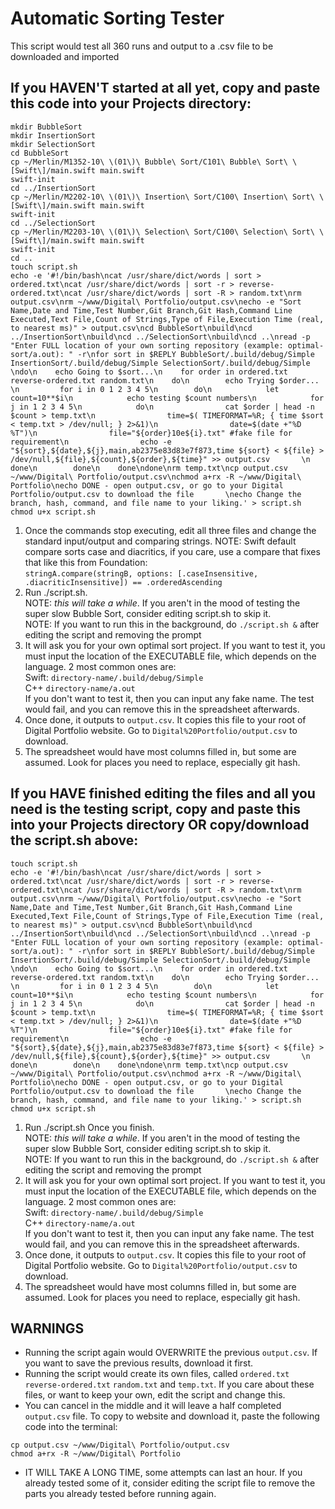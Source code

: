 # Automatic Sorting Tester
This script would test all 360 runs and output to a .csv file to be downloaded and imported

## If you HAVEN'T started at all yet, copy and paste this code into your Projects directory:
```
mkdir BubbleSort
mkdir InsertionSort
mkdir SelectionSort
cd BubbleSort
cp ~/Merlin/M1352-10\ \(01\)\ Bubble\ Sort/C101\ Bubble\ Sort\ \[Swift\]/main.swift main.swift
swift-init
cd ../InsertionSort
cp ~/Merlin/M2202-10\ \(01\)\ Insertion\ Sort/C100\ Insertion\ Sort\ \[Swift\]/main.swift main.swift
swift-init
cd ../SelectionSort
cp ~/Merlin/M2203-10\ \(01\)\ Selection\ Sort/C100\ Selection\ Sort\ \[Swift\]/main.swift main.swift
swift-init
cd ..
touch script.sh
echo -e '#!/bin/bash\ncat /usr/share/dict/words | sort > ordered.txt\ncat /usr/share/dict/words | sort -r > reverse-ordered.txt\ncat /usr/share/dict/words | sort -R > random.txt\nrm output.csv\nrm ~/www/Digital\ Portfolio/output.csv\necho -e "Sort Name,Date and Time,Test Number,Git Branch,Git Hash,Command Line Executed,Text File,Count of Strings,Type of File,Execution Time (real, to nearest ms)" > output.csv\ncd BubbleSort\nbuild\ncd ../InsertionSort\nbuild\ncd ../SelectionSort\nbuild\ncd ..\nread -p "Enter FULL location of your own sorting repository (example: optimal-sort/a.out): " -r\nfor sort in $REPLY BubbleSort/.build/debug/Simple InsertionSort/.build/debug/Simple SelectionSort/.build/debug/Simple       \ndo\n    echo Going to $sort...\n    for order in ordered.txt reverse-ordered.txt random.txt\n    do\n        echo Trying $order... \n         for i in 0 1 2 3 4 5\n        do\n            let count=10**$i\n            echo testing $count numbers\n            for j in 1 2 3 4 5\n            do\n                cat $order | head -n $count > temp.txt\n                time=$( TIMEFORMAT=%R; { time $sort < temp.txt > /dev/null; } 2>&1)\n                date=$(date +"%D %T")\n                file="${order}10e${i}.txt" #fake file for requirement\n                echo -e "${sort},${date},${j},main,ab2375e83d83e7f873,time ${sort} < ${file} > /dev/null,${file},${count},${order},${time}" >> output.csv       \n            done\n        done\n    done\ndone\nrm temp.txt\ncp output.csv ~/www/Digital\ Portfolio/output.csv\nchmod a+rx -R ~/www/Digital\ Portfolio\necho DONE - open output.csv, or go to your Digital Portfolio/output.csv to download the file       \necho Change the branch, hash, command, and file name to your liking.' > script.sh
chmod u+x script.sh
```
1. Once the commands stop executing, edit all three files and change the standard input/output and comparing strings.
NOTE: Swift default compare sorts case and diacritics, if you care, use a compare that fixes that like this from Foundation:<br>
`stringA.compare(stringB, options: [.caseInsensitive, .diacriticInsensitive]) == .orderedAscending`
2. Run ./script.sh.<br>
NOTE: *this will take a while*. If you aren't in the mood of testing the super slow Bubble Sort, consider editing script.sh to skip it.<br>
NOTE: If you want to run this in the background, do `./script.sh &` after editing the script and removing the prompt
3. It will ask you for your own optimal sort project. If you want to test it, you must input the location of the EXECUTABLE file, which depends on the language. 2 most common ones are:<br>
Swift: `directory-name/.build/debug/Simple`<br>
C++ `directory-name/a.out`<br>
If you don't want to test it, then you can input any fake name. The test would fail, and you can remove this in the spreadsheet afterwards.
4. Once done, it outputs to `output.csv`. It copies this file to your root of Digital Portfolio website. Go to `Digital%20Portfolio/output.csv` to download.
5. The spreadsheet would have most columns filled in, but some are assumed. Look for places you need to replace, especially git hash.

## If you HAVE finished editing the files and all you need is the testing script, copy and paste this into your Projects directory OR copy/download the script.sh above:
```
touch script.sh
echo -e '#!/bin/bash\ncat /usr/share/dict/words | sort > ordered.txt\ncat /usr/share/dict/words | sort -r > reverse-ordered.txt\ncat /usr/share/dict/words | sort -R > random.txt\nrm output.csv\nrm ~/www/Digital\ Portfolio/output.csv\necho -e "Sort Name,Date and Time,Test Number,Git Branch,Git Hash,Command Line Executed,Text File,Count of Strings,Type of File,Execution Time (real, to nearest ms)" > output.csv\ncd BubbleSort\nbuild\ncd ../InsertionSort\nbuild\ncd ../SelectionSort\nbuild\ncd ..\nread -p "Enter FULL location of your own sorting repository (example: optimal-sort/a.out): " -r\nfor sort in $REPLY BubbleSort/.build/debug/Simple InsertionSort/.build/debug/Simple SelectionSort/.build/debug/Simple       \ndo\n    echo Going to $sort...\n    for order in ordered.txt reverse-ordered.txt random.txt\n    do\n        echo Trying $order... \n         for i in 0 1 2 3 4 5\n        do\n            let count=10**$i\n            echo testing $count numbers\n            for j in 1 2 3 4 5\n            do\n                cat $order | head -n $count > temp.txt\n                time=$( TIMEFORMAT=%R; { time $sort < temp.txt > /dev/null; } 2>&1)\n                date=$(date +"%D %T")\n                file="${order}10e${i}.txt" #fake file for requirement\n                echo -e "${sort},${date},${j},main,ab2375e83d83e7f873,time ${sort} < ${file} > /dev/null,${file},${count},${order},${time}" >> output.csv       \n            done\n        done\n    done\ndone\nrm temp.txt\ncp output.csv ~/www/Digital\ Portfolio/output.csv\nchmod a+rx -R ~/www/Digital\ Portfolio\necho DONE - open output.csv, or go to your Digital Portfolio/output.csv to download the file       \necho Change the branch, hash, command, and file name to your liking.' > script.sh
chmod u+x script.sh
```
1. Run ./script.sh Once you finish.<br>
NOTE: *this will take a while*. If you aren't in the mood of testing the super slow Bubble Sort, consider editing script.sh to skip it.<br>
NOTE: If you want to run this in the background, do `./script.sh &` after editing the script and removing the prompt
2. It will ask you for your own optimal sort project. If you want to test it, you must input the location of the EXECUTABLE file, which depends on the language. 2 most common ones are:<br>
Swift: `directory-name/.build/debug/Simple`<br>
C++ `directory-name/a.out`<br>
If you don't want to test it, then you can input any fake name. The test would fail, and you can remove this in the spreadsheet afterwards.
3. Once done, it outputs to `output.csv`. It copies this file to your root of Digital Portfolio website. Go to `Digital%20Portfolio/output.csv` to download.
4. The spreadsheet would have most columns filled in, but some are assumed. Look for places you need to replace, especially git hash.

## WARNINGS
- Running the script again would OVERWRITE the previous `output.csv`. If you want to save the previous results, download it first.
- Running the script would create its own files, called `ordered.txt` `reverse-ordered.txt` `random.txt` and `temp.txt`. If you care about these files, or want to keep your own, edit the script and change this.
- You can cancel in the middle and it will leave a half completed `output.csv` file. To copy to website and download it, paste the following code into the terminal:
```
cp output.csv ~/www/Digital\ Portfolio/output.csv
chmod a+rx -R ~/www/Digital\ Portfolio
```
- IT WILL TAKE A LONG TIME, some attempts can last an hour. If you already tested some of it, consider editing the script file to remove the parts you already tested before running again.
